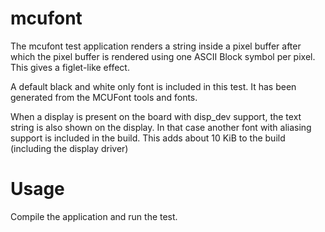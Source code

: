 mcufont
=======

The mcufont test application renders a string inside a pixel buffer after which
the pixel buffer is rendered using one ASCII Block symbol per pixel. This gives
a figlet-like effect.

A default black and white only font is included in this test. It has been
generated from the MCUFont tools and fonts.

When a display is present on the board with disp_dev support, the text string is
also shown on the display. In that case another font with aliasing support is
included in the build. This adds about 10 KiB to the build (including the
display driver)

Usage
=====

Compile the application and run the test.
